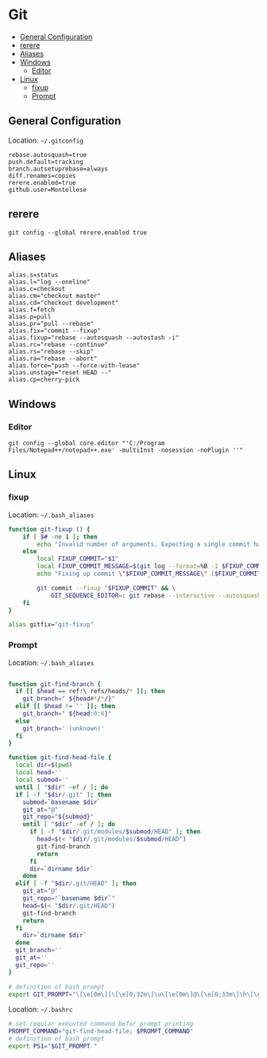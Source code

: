 # Git <!-- omit in toc -->

- [General Configuration](#general-configuration)
- [rerere](#rerere)
- [Aliases](#aliases)
- [Windows](#windows)
  - [Editor](#editor)
- [Linux](#linux)
  - [fixup](#fixup)
  - [Prompt](#prompt)

## General Configuration
Location: `~/.gitconfig`
```
rebase.autosquash=true
push.default=tracking
branch.autsetuprebase=always
diff.renames=copies
rerere.enabled=true
github.user=Montellese
```

## rerere
```
git config --global rerere.enabled true
```

## Aliases
```
alias.s=status
alias.l="log --oneline"
alias.c=checkout
alias.cm="checkout master"
alias.cd="checkout development"
alias.f=fetch
alias.p=pull
alias.pr="pull --rebase"
alias.fix="commit --fixup"
alias.fixup="rebase --autosquash --autostash -i"
alias.rc="rebase --continue"
alias.rs="rebase --skip"
alias.ra="rebase --abort"
alias.force="push --force-with-lease"
alias.unstage="reset HEAD --"
alias.cp=cherry-pick
```

## Windows

### Editor
```
git config --global core.editor "'C:/Program Files/Notepad++/notepad++.exe' -multiInst -nosession -noPlugin ''"
```

## Linux
### fixup
Location: `~/.bash_aliases`
```bash
function git-fixup () {
    if [ $# -ne 1 ]; then
        echo "Invalid number of arguments. Expecting a single commit hash!"
    else
        local FIXUP_COMMIT="$1"
        local FIXUP_COMMIT_MESSAGE=$(git log --format=%B -1 $FIXUP_COMMIT)
        echo "Fixing up commit \"$FIXUP_COMMIT_MESSAGE\" ($FIXUP_COMMIT) with current staged changes"

        git commit --fixup "$FIXUP_COMMIT" && \
            GIT_SEQUENCE_EDITOR=: git rebase --interactive --autosquash --autostash "$FIXUP_COMMIT"~1
    fi
}

alias gitfix="git-fixup"
```

### Prompt
Location: `~/.bash_aliases`
```bash

function git-find-branch {
  if [[ $head == ref:\ refs/heads/* ]]; then
    git_branch=" ${head#*/*/}"
  elif [[ $head != '' ]]; then
    git_branch=" ${head:0:6}"
  else
    git_branch=' (unknown)'
  fi
}

function git-find-head-file {
  local dir=$(pwd)
  local head=''
  local submod=''
  until [ "$dir" -ef / ]; do
  if [ -f "$dir/.git" ]; then
    submod=`basename $dir`
    git_at="@"
    git_repo="${submod}"
    until [ "$dir" -ef / ]; do
      if [ -f "$dir/.git/modules/$submod/HEAD" ]; then
        head=$(< "$dir/.git/modules/$submod/HEAD")
        git-find-branch
        return
      fi
      dir=`dirname $dir`
    done
  elif [ -f "$dir/.git/HEAD" ]; then
    git_at="@"
    git_repo="`basename $dir`"
    head=$(< "$dir/.git/HEAD")
    git-find-branch
    return
  fi
    dir=`dirname $dir`
  done
  git_branch=''
  git_at=''
  git_repo=''
}

# definition of bash prompt
export GIT_PROMPT="\[\e[0m\][\[\e[0;32m\]\u\[\e[0m\]@\[\e[0;33m\]\h\[\e[0;35m\]\$git_branch \[\e[0m\]\w]$\[\e[0m\]"
```

Location: `~/.bashrc`
```bash
# set regular executed command befor prompt printing
PROMPT_COMMAND="git-find-head-file; $PROMPT_COMMAND"
# definition of bash prompt
export PS1="$GIT_PROMPT "
```
